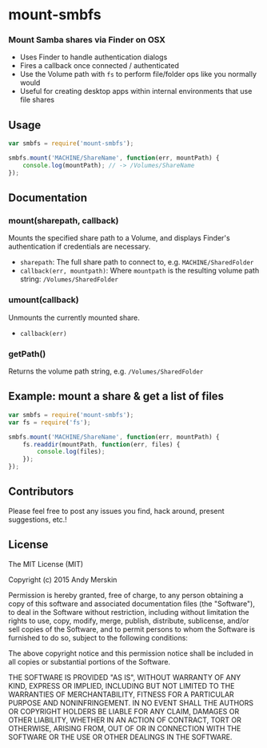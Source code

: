 # mount-smbfs
### Mount Samba shares via Finder on OSX
* Uses Finder to handle authentication dialogs
* Fires a callback once connected / authenticated
* Use the Volume path with `fs` to perform file/folder ops like you normally would
* Useful for creating desktop apps within internal environments that use file shares

## Usage
```javascript
var smbfs = require('mount-smbfs');

smbfs.mount('MACHINE/ShareName', function(err, mountPath) {
	console.log(mountPath); // -> /Volumes/ShareName
});
```

## Documentation

### mount(sharepath, callback)
Mounts the specified share path to a Volume, and displays Finder's authentication if credentials are necessary.
* `sharepath`: The full share path to connect to, e.g. `MACHINE/SharedFolder`
* `callback(err, mountpath)`: Where `mountpath` is the resulting volume path string: `/Volumes/SharedFolder`

### umount(callback)
Unmounts the currently mounted share.
* `callback(err)`

### getPath()
Returns the volume path string, e.g. `/Volumes/SharedFolder`

## Example: mount a share & get a list of files
```javascript
var smbfs = require('mount-smbfs');
var fs = require('fs');

smbfs.mount('MACHINE/ShareName', function(err, mountPath) {
	fs.readdir(mountPath, function(err, files) {
		console.log(files);
	});
});
```

## Contributors
Please feel free to post any issues you find, hack around, present suggestions, etc.!

## License
The MIT License (MIT)

Copyright (c) 2015 Andy Merskin

Permission is hereby granted, free of charge, to any person obtaining a copy
of this software and associated documentation files (the "Software"), to deal
in the Software without restriction, including without limitation the rights
to use, copy, modify, merge, publish, distribute, sublicense, and/or sell
copies of the Software, and to permit persons to whom the Software is
furnished to do so, subject to the following conditions:

The above copyright notice and this permission notice shall be included in all
copies or substantial portions of the Software.

THE SOFTWARE IS PROVIDED "AS IS", WITHOUT WARRANTY OF ANY KIND, EXPRESS OR
IMPLIED, INCLUDING BUT NOT LIMITED TO THE WARRANTIES OF MERCHANTABILITY,
FITNESS FOR A PARTICULAR PURPOSE AND NONINFRINGEMENT. IN NO EVENT SHALL THE
AUTHORS OR COPYRIGHT HOLDERS BE LIABLE FOR ANY CLAIM, DAMAGES OR OTHER
LIABILITY, WHETHER IN AN ACTION OF CONTRACT, TORT OR OTHERWISE, ARISING FROM,
OUT OF OR IN CONNECTION WITH THE SOFTWARE OR THE USE OR OTHER DEALINGS IN THE
SOFTWARE.
